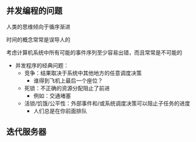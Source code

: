## 并发编程的问题

人类的思维倾向于循序渐进

时间的概念常常是误导人的

考虑计算机系统中所有可能的事件序列至少容易出错，而且常常是不可能的

+ 并发程序的经典问题：
  + 竞争：结果取决于系统中其他地方的任意调度决策
    + 谁得到飞机上最后一个座位？
  + 死锁：不正确的资源分配阻止了前进
    + 例如：交通堵塞
  + 活锁/饥饿/公平性：外部事件和/或系统调度决策可以阻止子任务的进度
    + 人们总是在你前面排队

## 迭代服务器

